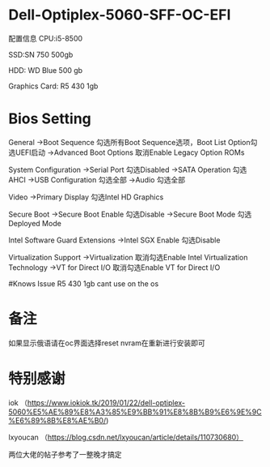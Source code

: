 # Dell-Optiplex-5060-SFF-OC-EFI
配置信息
CPU:i5-8500

SSD:SN 750 500gb

HDD: WD Blue 500 gb

Graphics Card: R5 430 1gb

# Bios Setting
General
  ->Boot Sequence  勾选所有Boot Sequence选项，Boot List Option勾选UEFI启动
  ->Advanced Boot Options  取消Enable Legacy Option ROMs

System Configuration
  ->Serial Port  勾选Disabled
  ->SATA Operation  勾选AHCI
  ->USB Configuration  勾选全部
  ->Audio  勾选全部

Video
  ->Primary Display  勾选Intel HD Graphics

Secure Boot
  ->Secure Boot Enable  勾选Disable
  ->Secure Boot Mode  勾选Deployed Mode

Intel Software Guard Extensions
  ->Intel SGX Enable  勾选Disable

Virtualization Support
  ->Virtualization  取消勾选Enable Intel Virtualization Technology
  ->VT for Direct I/O  取消勾选Enable VT for Direct I/O
  
  #Knows Issue
  R5 430 1gb cant use on the os
  
  # 备注
  如果显示俄语请在oc界面选择reset nvram在重新进行安装即可
  
  
  # 特别感谢 
  iok （https://www.iokiok.tk/2019/01/22/dell-optiplex-5060%E5%AE%89%E8%A3%85%E9%BB%91%E8%8B%B9%E6%9E%9C%E6%89%8B%E8%AE%B0/)
  
  lxyoucan （https://blog.csdn.net/lxyoucan/article/details/110730680）
  
  两位大佬的帖子参考了一整晚才搞定
  
  
